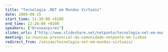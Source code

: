 ```yaml
---
title: "Tecnologia .NET em Mundos Virtuais"
date: 2009-08-15
start_time: 11:30:00 +0100
end_time: 12:20:00 +0100
speakers: ["brunoacpires"]
slides_urls: ["http://www.slideshare.net/netponto/tecnologia-net-em-mundos-virtuais"]
meeting: 1a-reuniao-presencial-da-comunidade-netponto-em-lisboa
redirect_from: /sessao/tecnologia-net-em-mundos-virtuais/
---
```


